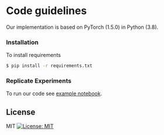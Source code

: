 # Code guidelines

Our implementation is based on PyTorch (1.5.0) in Python (3.8).

### Installation

To install requirements
```sh
$ pip install -r requirements.txt
```

### Replicate Experiments
To run our code see [example notebook](example_notebook.ipynb).

## License
MIT
[![License: MIT](https://img.shields.io/badge/License-MIT-yellow.svg)](https://opensource.org/licenses/MIT)

